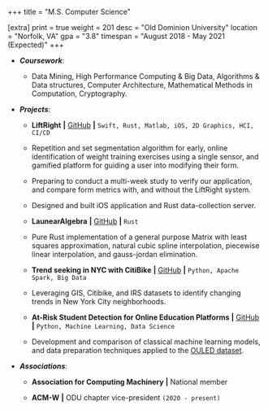 +++
title = "M.S. Computer Science"

[extra]
print = true
weight = 201
desc = "Old Dominion University"
location = "Norfolk, VA"
gpa = "3.8"
timespan = "August 2018 - May 2021 (Expected)"
+++
* ___Coursework___:
  * Data Mining, High Performance Computing & Big Data, Algorithms & Data structures, Computer Architecture, Mathematical Methods in Computation, Cryptography.
  
* ___Projects___:
  * __LiftRight__ __\|__ [GitHub](https://github.com/LiftRight) __\|__ `Swift, Rust, Matlab, iOS, 2D Graphics, HCI, CI/CD`
  * Repetition and set segmentation algorithm for early, online identification of weight training exercises using a single sensor, and gamified platform for guiding a user into modifying their form.
  * Preparing to conduct a multi-week study to verify our application, and compare form metrics with, and without the LiftRight system.
  * Designed and built iOS application and Rust data-collection server.
  
  * __LaunearAlgebra__ __\|__ [GitHub](https://github.com/lamalex/launearalgebra) __\|__ `Rust`
  * Pure Rust implementation of a general purpose Matrix with least squares approximation, natural cubic spline interpolation, piecewise linear interpolation, and gauss-jordan elimination.

  * __Trend seeking in NYC with CitiBike__ __\|__ [GitHub](https://github.com/lamalex/cs724-bigdata-capstone) __\|__ `Python, Apache Spark, Big Data`
  * Leveraging GIS, Citibike, and IRS datasets to identify changing trends in New York City neighborhoods.

  * __At-Risk Student Detection for Online Education Platforms__ __\|__ <a href="">GitHub</a> __\|__ `Python, Machine Learning, Data Science`
  * Development and comparison of classical machine learning models, and data preparation techniques applied to the <a href="">OULED dataset</a>.

* ___Associations___:
  * __Association for Computing Machinery__ __\|__ National member

  * __ACM-W__ __\|__ ODU chapter vice-president `(2020 - present)`

